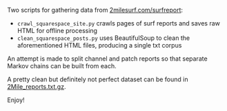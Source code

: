 Two scripts for gathering data from [2milesurf.com/surfreport](https://2milesurf.com/surfreport):
* `crawl_squarespace_site.py` crawls pages of surf reports and saves raw HTML for offline processing
* `clean_squarespace_posts.py` uses BeautifulSoup to clean the aforementioned HTML files, producing a single txt corpus

An attempt is made to split channel and patch reports so that separate Markov chains can be built from each.

A pretty clean but definitely not perfect dataset can be found in [2Mile_reports.txt.gz](2Mile_reports.txt.gz).

Enjoy!
